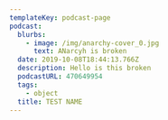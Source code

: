 ```yaml
---
templateKey: podcast-page
podcast:
  blurbs:
    - image: /img/anarchy-cover_0.jpg
      text: ANarcyh is broken
  date: 2019-10-08T18:44:13.766Z
  description: Hello is this broken
  podcastURL: 470649954
  tags:
    - object
  title: TEST NAME
---
```


